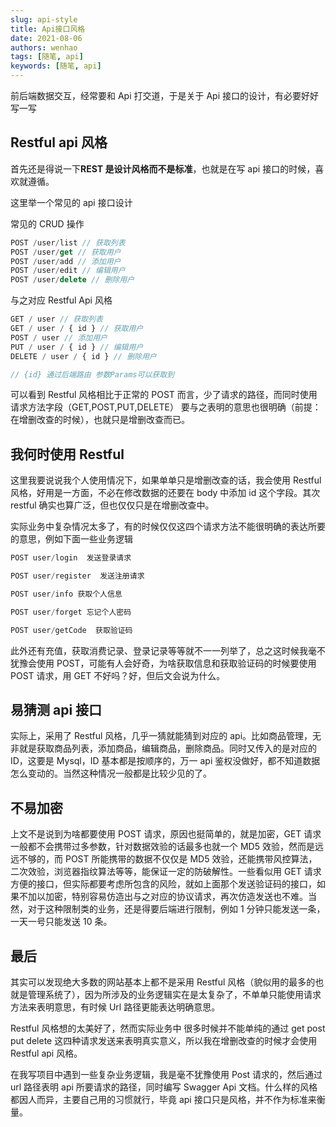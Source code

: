 ```yaml
---
slug: api-style
title: Api接口风格
date: 2021-08-06
authors: wenhao
tags: [随笔, api]
keywords: [随笔, api]
---
```


<!-- truncate -->

前后端数据交互，经常要和 Api 打交道，于是关于 Api 接口的设计，有必要好好写一写

## Restful api 风格

首先还是得说一下**REST 是设计风格而不是标准**，也就是在写 api 接口的时候，喜欢就遵循。

这里举一个常见的 api 接口设计

常见的 CRUD 操作

```js
POST /user/list // 获取列表
POST /user/get // 获取用户
POST /user/add // 添加用户
POST /user/edit // 编辑用户
POST /user/delete // 删除用户
```

与之对应 Restful Api 风格

```js
GET / user // 获取列表
GET / user / { id } // 获取用户
POST / user // 添加用户
PUT / user / { id } // 编辑用户
DELETE / user / { id } // 删除用户

// {id} 通过后端路由 参数Params可以获取到
```

可以看到 Restful 风格相比于正常的 POST 而言，少了请求的路径，而同时使用请求方法字段（GET,POST,PUT,DELETE） 要与之表明的意思也很明确（前提：在增删改查的时候），也就只是增删改查而已。

## 我何时使用 Restful

这里我要说说我个人使用情况下，如果单单只是增删改查的话，我会使用 Restful 风格，好用是一方面，不必在修改数据的还要在 body 中添加 id 这个字段。其次 restful 确实也算广泛，但也仅仅只是在增删改查中。

实际业务中复杂情况太多了，有的时候仅仅这四个请求方法不能很明确的表达所要的意思，例如下面一些业务逻辑

```js
POST user/login  发送登录请求

POST user/register  发送注册请求

POST user/info 获取个人信息

POST user/forget 忘记个人密码

POST user/getCode  获取验证码
```

此外还有充值，获取消费记录、登录记录等等就不一一列举了，总之这时候我毫不犹豫会使用 POST，可能有人会好奇，为啥获取信息和获取验证码的时候要使用 POST 请求，用 GET 不好吗？好，但后文会说为什么。

## 易猜测 api 接口

实际上，采用了 Restful 风格，几乎一猜就能猜到对应的 api。比如商品管理，无非就是获取商品列表，添加商品，编辑商品，删除商品。同时又传入的是对应的 ID，这要是 Mysql，ID 基本都是按顺序的，万一 api 鉴权没做好，都不知道数据怎么变动的。当然这种情况一般都是比较少见的了。

## 不易加密

上文不是说到为啥都要使用 POST 请求，原因也挺简单的，就是加密，GET 请求一般都不会携带过多参数，针对数据效验的话最多也就一个 MD5 效验，然而是远远不够的，而 POST 所能携带的数据不仅仅是 MD5 效验，还能携带风控算法，二次效验，浏览器指纹算法等等，能保证一定的防破解性。一些看似用 GET 请求方便的接口，但实际都要考虑所包含的风险，就如上面那个发送验证码的接口，如果不加以加密，特别容易仿造出与之对应的协议请求，再次仿造发送也不难。当然，对于这种限制类的业务，还是得要后端进行限制，例如 1 分钟只能发送一条，一天一号只能发送 10 条。

## 最后

其实可以发现绝大多数的网站基本上都不是采用 Restful 风格（貌似用的最多的也就是管理系统了），因为所涉及的业务逻辑实在是太复杂了，不单单只能使用请求方法来表明意思，有时候 Url 路径更能表达明确意思。

Restful 风格想的太美好了，然而实际业务中 很多时候并不能单纯的通过 get post put delete 这四种请求发送来表明真实意义，所以我在增删改查的时候才会使用 Restful api 风格。

在我写项目中遇到一些复杂业务逻辑，我是毫不犹豫使用 Post 请求的，然后通过 url 路径表明 api 所要请求的路径，同时编写 Swagger Api 文档。什么样的风格都因人而异，主要自己用的习惯就行，毕竟 api 接口只是风格，并不作为标准来衡量。
